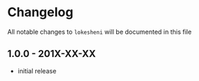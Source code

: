 # Changelog

All notable changes to `lokesheni` will be documented in this file

## 1.0.0 - 201X-XX-XX

- initial release
